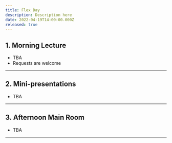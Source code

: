 ```yaml
---
title: Flex Day
description: Description here
date: 2022-04-19T14:00:00.000Z
released: true
---
```


## 1. Morning Lecture
- TBA
- Requests are welcome

---

## 2. Mini-presentations
- TBA

---

## 3. Afternoon Main Room
- TBA

---